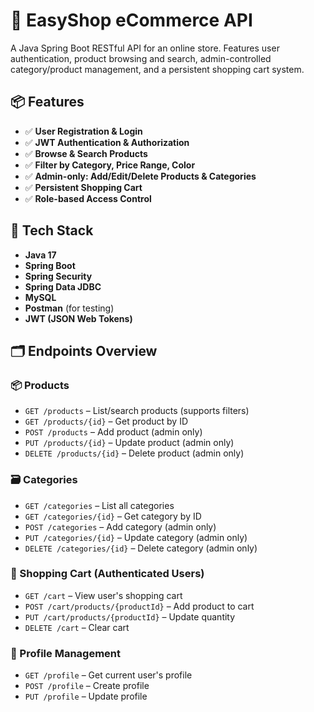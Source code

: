 # 🛒 EasyShop eCommerce API

A Java Spring Boot RESTful API for an online store. Features user authentication, product browsing and search, admin-controlled category/product management, and a persistent shopping cart system.

## 📦 Features

- ✅ **User Registration & Login**
- ✅ **JWT Authentication & Authorization**
- ✅ **Browse & Search Products**
- ✅ **Filter by Category, Price Range, Color**
- ✅ **Admin-only: Add/Edit/Delete Products & Categories**
- ✅ **Persistent Shopping Cart**
- ✅ **Role-based Access Control**

## 🚀 Tech Stack

- **Java 17**
- **Spring Boot**
- **Spring Security**
- **Spring Data JDBC**
- **MySQL**
- **Postman** (for testing)
- **JWT (JSON Web Tokens)**

## 🗂️ Endpoints Overview

### 📦 Products
- `GET /products` – List/search products (supports filters)
- `GET /products/{id}` – Get product by ID
- `POST /products` – Add product (admin only)
- `PUT /products/{id}` – Update product (admin only)
- `DELETE /products/{id}` – Delete product (admin only)

### 🗃️ Categories
- `GET /categories` – List all categories
- `GET /categories/{id}` – Get category by ID
- `POST /categories` – Add category (admin only)
- `PUT /categories/{id}` – Update category (admin only)
- `DELETE /categories/{id}` – Delete category (admin only)

### 🛒 Shopping Cart (Authenticated Users)
- `GET /cart` – View user's shopping cart
- `POST /cart/products/{productId}` – Add product to cart
- `PUT /cart/products/{productId}` – Update quantity
- `DELETE /cart` – Clear cart

### 👤 Profile Management
- `GET /profile` – Get current user's profile
- `POST /profile` – Create profile
- `PUT /profile` – Update profile
